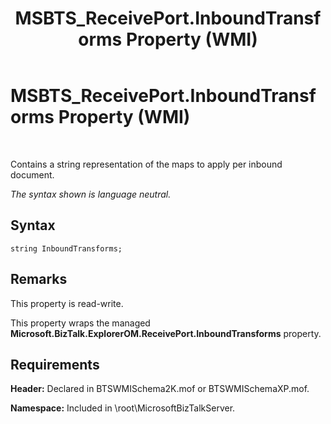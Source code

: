 ﻿---
title: MSBTS_ReceivePort.InboundTransforms Property (WMI)
TOCTitle: MSBTS_ReceivePort.InboundTransforms Property (WMI)
ms:assetid: 5cbbfa90-a209-4590-8394-d7e4e2c6c306
ms:mtpsurl: https://msdn.microsoft.com/en-us/library/Aa560370(v=BTS.80)
ms:contentKeyID: 51528325
ms.date: 08/30/2017
mtps_version: v=BTS.80
---

# MSBTS\_ReceivePort.InboundTransforms Property (WMI)

 

Contains a string representation of the maps to apply per inbound document.

*The syntax shown is language neutral.*

## Syntax

``` 
string InboundTransforms;  
```

## Remarks

This property is read-write.

This property wraps the managed **Microsoft.BizTalk.ExplorerOM.ReceivePort.InboundTransforms** property.

## Requirements

**Header:** Declared in BTSWMISchema2K.mof or BTSWMISchemaXP.mof.

**Namespace:** Included in \\root\\MicrosoftBizTalkServer.

